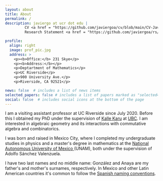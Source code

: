 ```yaml
---
layout: about
title: About
permalink: /
description: javiergo at ucr dot edu |
	     CV <a href = "https://github.com/javiergoa/cv/blob/main/CV-JavierGA.pdf" target="_blank">browser</a>  or <a href="https://github.com/javiergoa/cv/raw/main/CV-JavierGA.pdf">download</a>
	     Research Statement <a href = "https://github.com/javiergoa/rs/blob/main/RS-research.pdf" target="_blank">browser</a>  or <a href="https://github.com/javiergoa/rs/blob/main/RS-research.pdf">download</a>

profile:
  align: right
  image: prof_pic.jpg
  address: >
    <p><b>Office:</b> 231 Skye</p>
    <p><b>Address:</b></p>
    <p>Deptartment of Mathematics</p>
    <p>UC Riverside</p>	
    <p>900 University Ave.</p>
    <p>Riverside, CA 92521</p>

news: false  # includes a list of news items
selected_papers: false # includes a list of papers marked as "selected={true}"
social: false  # includes social icons at the bottom of the page
---
```


I am a visiting assistant professor at UC Riverside since July 2020. Before this I obtained my PhD under the supervision of <a href="https://www.math.ubc.ca/~karu/">Kalle Karu</a> at <a href="https://www.math.ubc.ca/">UBC</a>. I am interested in algebraic geometry and its interactions with commutative algebra and combinatorics. 

 I was born and raised in Mexico City, where I completed my undergraduate studies in physics and a master's degree in mathematics at the <a href="https://en.wikipedia.org/wiki/National_Autonomous_University_of_Mexico">National Autonomous University of Mexico </a> (UNAM), both under the supervision of Adolfo Sánchez Valenzuela. 
 
I have two last names and no middle name: González and Anaya are my father's and mother's surnames, respectively.  In Mexico and other Latin American countries it's common to follow the <a href = "https://en.wikipedia.org/wiki/Spanish_naming_customs#Naming_system_in_Spain">Spanish naming conventions</a>. 
